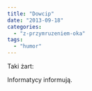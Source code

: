 ```yaml
---
title: "Dowcip"
date: "2013-09-18"
categories: 
  - "z-przymruzeniem-oka"
tags: 
  - "humor"
---
```


Taki żart:

Informatycy informują.
